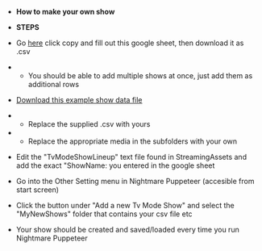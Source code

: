 * **How to make your own show**

* **STEPS**
* Go [here](https://docs.google.com/spreadsheets/d/1Rrt15rgAWReQ0xaWDD5kmbijzlIkEgZBz9tI-4tfU6o/copy) click copy and fill out this google sheet, then download it as .csv
*   * You should be able to add multiple shows at once, just add them as additional rows
* [Download this example show data file](https://github.com/mdotstrange/NightmarePuppeteerPublic/releases/tag/ExampleShowFiles)
*   * Replace the supplied .csv with yours
*   * Replace the appropriate media in the subfolders with your own
*   Edit the "TvModeShowLineup" text file found in StreamingAssets and add the exact "ShowName: you entered in the google sheet
* Go into the Other Setting menu in Nightmare Puppeteer (accesible from start screen)
* Click the button under "Add a new Tv Mode Show" and select the "MyNewShows" folder that contains your csv file etc
* Your show should be created and saved/loaded every time you run Nightmare Puppeteer
